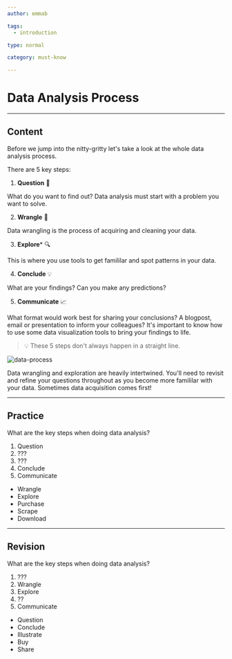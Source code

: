 ```yaml
---
author: emmab

tags:
  - introduction

type: normal

category: must-know

---
```


# Data Analysis Process

---

## Content

Before we jump into the nitty-gritty let's take a look at the whole data analysis process.

There are 5 key steps:

1. **Question** 🤔

What do you want to find out? Data analysis must start with a problem you want to solve.

2. **Wrangle** 🧹

Data wrangling is the process of acquiring and cleaning your data.

3. **Explore*** 🔍

This is where you use tools to get famililar and spot patterns in your data.

4. **Conclude** 💡

What are your findings? Can you make any predictions?

5. **Communicate** 📈

What format would work best for sharing your conclusions? A blogpost, email or presentation to inform your colleagues? It's important to know how to use some data visualization tools to bring your findings to life.

> 💡 These 5 steps don't always happen in a straight line. 

![data-process](https://img.enkipro.com/8e4603f9b7df696049d9c39b0ee749c9.png)

Data wrangling and exploration are heavily intertwined. You'll need to revisit and refine your questions throughout as you become more famililar with your data. Sometimes data acquisition comes first!


---

## Practice

What are the key steps when doing data analysis?

1. Question
2. ???
3. ???
4. Conclude
5. Communicate

* Wrangle
* Explore
* Purchase
* Scrape
* Download

---

## Revision

What are the key steps when doing data analysis?

1. ???
2. Wrangle
3. Explore
4. ??
5. Communicate

* Question
* Conclude
* Illustrate
* Buy
* Share